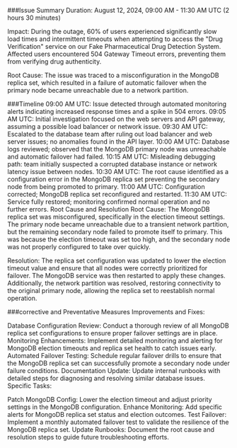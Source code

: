 ###Issue Summary
Duration: August 12, 2024, 09:00 AM - 11:30 AM UTC (2 hours 30 minutes)

Impact: During the outage, 60% of users experienced significantly slow load times and intermittent timeouts when attempting to access the "Drug Verification" service on our Fake Pharmaceutical Drug Detection System. Affected users encountered 504 Gateway Timeout errors, preventing them from verifying drug authenticity.

Root Cause: The issue was traced to a misconfiguration in the MongoDB replica set, which resulted in a failure of automatic failover when the primary node became unreachable due to a network partition.

###Timeline
09:00 AM UTC: Issue detected through automated monitoring alerts indicating increased response times and a spike in 504 errors.
09:05 AM UTC: Initial investigation focused on the web servers and API gateway, assuming a possible load balancer or network issue.
09:30 AM UTC: Escalated to the database team after ruling out load balancer and web server issues; no anomalies found in the API layer.
10:00 AM UTC: Database logs reviewed; observed that the MongoDB primary node was unreachable and automatic failover had failed.
10:15 AM UTC: Misleading debugging path: team initially suspected a corrupted database instance or network latency issue between nodes.
10:30 AM UTC: The root cause identified as a configuration error in the MongoDB replica set preventing the secondary node from being promoted to primary.
11:00 AM UTC: Configuration corrected; MongoDB replica set reconfigured and restarted.
11:30 AM UTC: Service fully restored; monitoring confirmed normal operation and no further errors.
Root Cause and Resolution
Root Cause: The MongoDB replica set was misconfigured, specifically in the election timeout settings. The primary node became unreachable due to a transient network partition, but the remaining secondary node failed to promote itself to primary. This was because the election timeout was set too high, and the secondary node was not properly configured to take over quickly.

Resolution: The replica set configuration was updated to lower the election timeout value and ensure that all nodes were correctly prioritized for failover. The MongoDB service was then restarted to apply these changes. Additionally, the network partition was resolved, restoring connectivity to the original primary node, allowing the replica set to reestablish normal operation.

###corrective and Preventative Measures
Improvements and Fixes:

Database Configuration Review: Conduct a thorough review of all MongoDB replica set configurations to ensure proper failover settings are in place.
Monitoring Enhancements: Implement detailed monitoring and alerting for MongoDB election timeouts and replica set health to catch issues early.
Automated Failover Testing: Schedule regular failover drills to ensure that the MongoDB replica set can successfully promote a secondary node under failure conditions.
Documentation Update: Update internal runbooks with detailed steps for diagnosing and resolving similar database issues.
Specific Tasks:

Patch MongoDB Config: Lower the election timeout and adjust priority settings in the MongoDB configuration.
Enhance Monitoring: Add specific alerts for MongoDB replica set status and election outcomes.
Test Failover: Implement a monthly automated failover test to validate the resilience of the MongoDB replica set.
Update Runbooks: Document the root cause and resolution steps to guide future troubleshooting efforts.
